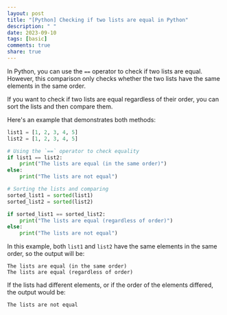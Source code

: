 ```yaml
---
layout: post
title: "[Python] Checking if two lists are equal in Python"
description: " "
date: 2023-09-10
tags: [basic]
comments: true
share: true
---
```


In Python, you can use the `==` operator to check if two lists are equal. However, this comparison only checks whether the two lists have the same elements in the same order.

If you want to check if two lists are equal regardless of their order, you can sort the lists and then compare them.

Here's an example that demonstrates both methods:

```python
list1 = [1, 2, 3, 4, 5]
list2 = [1, 2, 3, 4, 5]

# Using the `==` operator to check equality
if list1 == list2:
    print("The lists are equal (in the same order)")
else:
    print("The lists are not equal")

# Sorting the lists and comparing
sorted_list1 = sorted(list1)
sorted_list2 = sorted(list2)

if sorted_list1 == sorted_list2:
    print("The lists are equal (regardless of order)")
else:
    print("The lists are not equal")
```

In this example, both `list1` and `list2` have the same elements in the same order, so the output will be:

```
The lists are equal (in the same order)
The lists are equal (regardless of order)
```

If the lists had different elements, or if the order of the elements differed, the output would be:

```
The lists are not equal
```